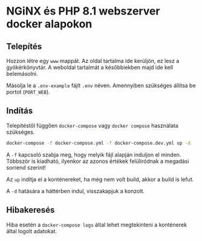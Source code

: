 # NGiNX és PHP 8.1 webszerver docker alapokon

## Telepítés

Hozzon létre egy `www` mappát. Az oldal tartalma ide kerüljön, ez lesz a gyökérkönyvtár.
A weboldal tartalmát a későbbiekben majd ide kell belemásolni.

Másolja le a `.env-example` fájlt `.env` néven. Amennyiben szükséges állítsa be portot (`PORT_WEB`).

## Indítás

Telepítéstől függően `docker-compose` vagy `docker compose` használata szükséges.

```bash
docker-compose -f docker-compose.yml -f docker-compose.dev.yml up -d
```

A `-f` kapcsoló szabja meg, hogy melyik fájl alapján induljon el minden. Többször is kiadható, ilyenkor az azonos értékek felülíródnak a megadási sorrend szerint!

Az `up` indítja el a konténereket, ha még nem volt build, akkor a build is lefut.

A `-d` hatására a háttérben indul, visszakapjuk a konzolt.

## Hibakeresés

Hiba esetén a `docker-compose logs` által lehet megtekinteni a konténerek által logolt adatokat.